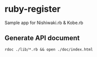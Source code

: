 # ruby-register
Sample app for Nishiwaki.rb &amp; Kobe.rb

## Generate API document

```
rdoc ./lib/*.rb && open ./doc/index.html
```